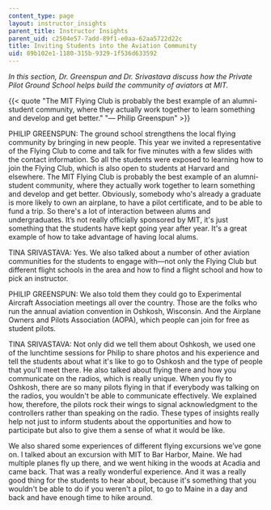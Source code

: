 ```yaml
---
content_type: page
layout: instructor_insights
parent_title: Instructor Insights
parent_uid: c2504e57-7add-89f1-e0aa-62aa5722d22c
title: Inviting Students into the Aviation Community
uid: 89b102e1-1180-315b-9329-1f536d633592
---
```


_In this section, Dr. Greenspun and Dr. Srivastava discuss how the Private Pilot Ground School helps build the community of aviators at MIT._

{{< quote "The MIT Flying Club is probably the best example of an alumni-student community, where they actually work together to learn something and develop and get better." "— Philip Greenspun" >}}

PHILIP GREENSPUN: The ground school strengthens the local flying community by bringing in new people. This year we invited a representative of the Flying Club to come and talk for five minutes with a few slides with the contact information. So all the students were exposed to learning how to join the Flying Club, which is also open to students at Harvard and elsewhere. The MIT Flying Club is probably the best example of an alumni-student community, where they actually work together to learn something and develop and get better. Obviously, somebody who's already a graduate is more likely to own an airplane, to have a pilot certificate, and to be able to fund a trip. So there's a lot of interaction between alums and undergraduates. It’s not really officially sponsored by MIT, it's just something that the students have kept going year after year. It's a great example of how to take advantage of having local alums.

TINA SRIVASTAVA: Yes. We also talked about a number of other aviation communities for the students to engage with—not only the Flying Club but different flight schools in the area and how to find a flight school and how to pick an instructor.

PHILIP GREENSPUN: We also told them they could go to Experimental Aircraft Association meetings all over the country. Those are the folks who run the annual aviation convention in Oshkosh, Wisconsin. And the Airplane Owners and Pilots Association (AOPA), which people can join for free as student pilots.

TINA SRIVASTAVA: Not only did we tell them about Oshkosh, we used one of the lunchtime sessions for Philip to share photos and his experience and tell the students about what it's like to go to Oshkosh and the type of people that you'll meet there. He also talked about flying there and how you communicate on the radios, which is really unique. When you fly to Oshkosh, there are so many pilots flying in that if everybody was talking on the radios, you wouldn't be able to communicate effectively. We explained how, therefore, the pilots rock their wings to signal acknowledgment to the controllers rather than speaking on the radio. These types of insights really help not just to inform students about the opportunities and how to participate but also to give them a sense of what it would be like.

We also shared some experiences of different flying excursions we’ve gone on. I talked about an excursion with MIT to Bar Harbor, Maine. We had multiple planes fly up there, and we went hiking in the woods at Acadia and came back. That was a really wonderful experience. And it was a really good thing for the students to hear about, because it's something that you wouldn't be able to do if you weren't a pilot, to go to Maine in a day and back and have enough time to hike around.